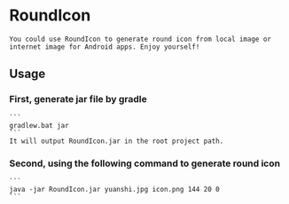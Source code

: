 # RoundIcon
	You could use RoundIcon to generate round icon from local image or internet image for Android apps. Enjoy yourself!
## Usage
### First, generate	jar file by gradle
	```
	gradlew.bat jar
	```
	It will output RoundIcon.jar in the root project path.
### Second, using the following command to generate round icon
	```
	java -jar RoundIcon.jar yuanshi.jpg icon.png 144 20 0
	```
	